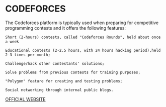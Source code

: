 # CODEFORCES
The Codeforces platform is typically used when preparing for competitive programming contests and it offers the following features:

    Short (2-hours) contests, called "Codeforces Rounds", held about once a week
    
    Educational contests (2-2.5 hours, with 24 hours hacking period),held 2-3 times per month;
    
    Challenge/hack other contestants' solutions;
    
    Solve problems from previous contests for training purposes;
    
    "Polygon" feature for creating and testing problems;
    
    Social networking through internal public blogs.

[OFFICIAL WEBSITE ](https://codeforces.com)
